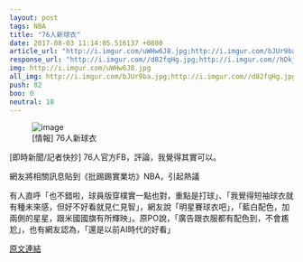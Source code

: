 ```yaml
---
layout: post
tags: NBA
title: "76人新球衣"
date: 2017-08-03 11:14:05.516137 +0800
article_url: "http://i.imgur.com/uWHw6J8.jpg;http://i.imgur.com/bJUr9ba.jpg"
response_url: "http://i.imgur.com//d82fqHg.jpg;http://i.imgur.com//hDkjTGr.jpg;http://i.imgur.com//ExA4LAY.jpg"
img: http://i.imgur.com/uWHw6J8.jpg
all_img: http://i.imgur.com/bJUr9ba.jpg;http://i.imgur.com//d82fqHg.jpg;http://i.imgur.com//hDkjTGr.jpg;http://i.imgur.com//ExA4LAY.jpg
push: 82
boo: 0
neutral: 18
---
```


<figure>
<img src="http://i.imgur.com/uWHw6J8.jpg" alt="image">
<figcaption>
[情報] 76人新球衣
</figcaption>
</figure>



[即時新聞/記者快抄] 76人官方FB，評論，我覺得其實可以。

網友將相關訊息貼到《批踢踢實業坊》NBA，引起熱議

有人直呼「也不錯啦，球員版穿樸實一點也對，重點是打球」、「我覺得短袖球衣就有種未來感，但好不好看就見仁見智」，網友說「明星賽球衣吧」，「藍白配色，加兩側的星星，跟米國國旗有所輝映」。原PO說，「廣告跟衣服都有配色到，不會尷尬」，也有網友認為，「還是以前AI時代的好看」

<a href = "https://www.ptt.cc/bbs/NBA/M.1501608206.A.05A.html">原文連結</a>

